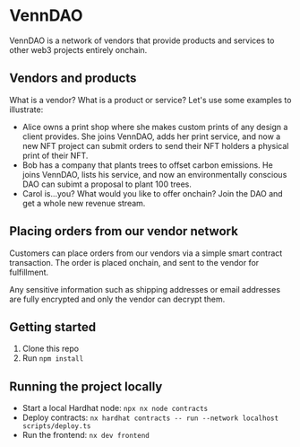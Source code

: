 # VennDAO

VennDAO is a network of vendors that provide products and services to other web3 projects entirely onchain.

## Vendors and products

What is a vendor? What is a product or service? Let's use some examples to illustrate:

- Alice owns a print shop where she makes custom prints of any design a client provides. She joins VennDAO, adds her print service, and now a new NFT project can submit orders to send their NFT holders a physical print of their NFT.
- Bob has a company that plants trees to offset carbon emissions. He joins VennDAO, lists his service, and now an environmentally conscious DAO can subimt a proposal to plant 100 trees.
- Carol is...you? What would you like to offer onchain? Join the DAO and get a whole new revenue stream.

## Placing orders from our vendor network

Customers can place orders from our vendors via a simple smart contract transaction. The order is placed onchain, and sent to the vendor for fulfillment.

Any sensitive information such as shipping addresses or email addresses are fully encrypted and only the vendor can decrypt them.

## Getting started

1. Clone this repo
2. Run `npm install`

## Running the project locally

- Start a local Hardhat node: `npx nx node contracts`
- Deploy contracts: `nx hardhat contracts -- run --network localhost scripts/deploy.ts`
- Run the frontend: `nx dev frontend`
